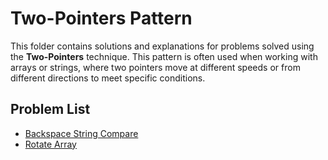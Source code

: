 # Two-Pointers Pattern

This folder contains solutions and explanations for problems solved using the **Two-Pointers** technique. This pattern is often used when working with arrays or strings,
where two pointers move at different speeds or from different directions to meet specific conditions.

## Problem List

- [Backspace String Compare](https://leetcode.com/problems/backspace-string-compare/description/?envType=problem-list-v2&envId=xfwsaf47)
- [Rotate Array](https://leetcode.com/problems/rotate-array/description/)
